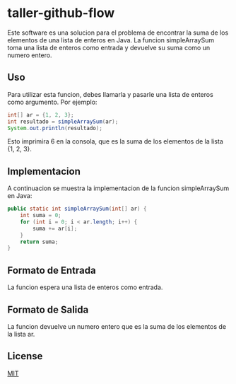 # taller-github-flow

Este software es una solucion para el problema de encontrar la suma de los elementos de una lista de enteros en Java. La funcion simpleArraySum toma una lista de enteros como entrada y devuelve su suma como un numero entero.

## Uso

Para utilizar esta funcion, debes llamarla y pasarle una lista de enteros como argumento. Por ejemplo:

```java
int[] ar = {1, 2, 3};
int resultado = simpleArraySum(ar);
System.out.println(resultado);
```

Esto imprimira 6 en la consola, que es la suma de los elementos de la lista {1, 2, 3}.

## Implementacion

A continuacion se muestra la implementacion de la funcion simpleArraySum en Java:

```java
public static int simpleArraySum(int[] ar) {
    int suma = 0;
    for (int i = 0; i < ar.length; i++) {
        suma += ar[i];
    }
    return suma;
}
```

## Formato de Entrada

La funcion espera una lista de enteros como entrada.

## Formato de Salida

La funcion devuelve un numero entero que es la suma de los elementos de la lista ar.

## License

[MIT](https://choosealicense.com/licenses/mit/)